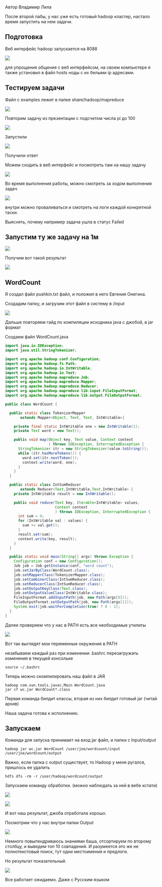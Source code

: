Автор Владимир Лила

После второй лабы, у нас уже есть готовый hadoop кластер, настало время запустить на нем задачи.

Подготовка
----------

Веб интерфейс hadoop запускается на 8088

![](https://teamdumpprod.blob.core.windows.net/images/medium/Rtx6Io/image.png)

  

для упрощения общения с веб интерфейсом, на своем компьютере я также установил в файл hosts ноды с их белыми ip адресами.

Тестируем задачи
----------------

Файл с examples лежит в папке share/hadoop/mapreduce 

![](https://teamdumpprod.blob.core.windows.net/images/medium/a0a8i3/image.png)

  

Повторим задачу из презентации с подсчетом числа pi до 100

![](https://teamdumpprod.blob.core.windows.net/images/medium/AlXpcf/image.png)

  

Запустили

![](https://teamdumpprod.blob.core.windows.net/images/medium/3RNy48/image.png)

  

Получили ответ

Можем сходить в веб интерфейс и посмотреть там на нашу задачу

![](https://teamdumpprod.blob.core.windows.net/images/medium/C0cN9d/image.png)

  

Во время выполнения работы, можно смотреть за ходом выполнения задач

![](https://teamdumpprod.blob.core.windows.net/images/medium/BpRred/image.png)

  

внутри можно проваливаться и смотреть на логи каждой конкретной таски. 

Выяснять, почему например задача ушла в статус Failed 

Запустим ту же задачу на 1м
---------------------------

![](https://teamdumpprod.blob.core.windows.net/images/medium/26VsbI/image.png)

  

Получим вот такой результат

![](https://teamdumpprod.blob.core.windows.net/images/medium/2AA6vF/image.png)

  

WordCount
---------

Я создал файл pushkin.txt файл, и положил в него Евгения Онегина. 

Создадим папку, и загрузим этот файл в систему в /input

![](https://teamdumpprod.blob.core.windows.net/images/medium/JGwzVY/image.png)

  

Дальше повторяем гайд по компиляции исходника java с джобой, в jar формат

Создаем файл WordCount.java

```java
import java.io.IOException;
import java.util.StringTokenizer;

import org.apache.hadoop.conf.Configuration;
import org.apache.hadoop.fs.Path;
import org.apache.hadoop.io.IntWritable;
import org.apache.hadoop.io.Text;
import org.apache.hadoop.mapreduce.Job;
import org.apache.hadoop.mapreduce.Mapper;
import org.apache.hadoop.mapreduce.Reducer;
import org.apache.hadoop.mapreduce.lib.input.FileInputFormat;
import org.apache.hadoop.mapreduce.lib.output.FileOutputFormat;

public class WordCount {

  public static class TokenizerMapper
       extends Mapper<Object, Text, Text, IntWritable>{

    private final static IntWritable one = new IntWritable(1);
    private Text word = new Text();

    public void map(Object key, Text value, Context context
                    ) throws IOException, InterruptedException {
      StringTokenizer itr = new StringTokenizer(value.toString());
      while (itr.hasMoreTokens()) {
        word.set(itr.nextToken());
        context.write(word, one);
      }
    }
  }

  public static class IntSumReducer
       extends Reducer<Text,IntWritable,Text,IntWritable> {
    private IntWritable result = new IntWritable();

    public void reduce(Text key, Iterable<IntWritable> values,
                       Context context
                       ) throws IOException, InterruptedException {
      int sum = 0;
      for (IntWritable val : values) {
        sum += val.get();
      }
      result.set(sum);
      context.write(key, result);
    }
  }

  public static void main(String[] args) throws Exception {
    Configuration conf = new Configuration();
    Job job = Job.getInstance(conf, "word count");
    job.setJarByClass(WordCount.class);
    job.setMapperClass(TokenizerMapper.class);
    job.setCombinerClass(IntSumReducer.class);
    job.setReducerClass(IntSumReducer.class);
    job.setOutputKeyClass(Text.class);
    job.setOutputValueClass(IntWritable.class);
    FileInputFormat.addInputPath(job, new Path(args[0]));
    FileOutputFormat.setOutputPath(job, new Path(args[1]));
    System.exit(job.waitForCompletion(true) ? 0 : 1);
  }
}

```

Далее проверяем что у нас в PATH есть все необходимые утилиты

![](https://teamdumpprod.blob.core.windows.net/images/medium/aXCBai/image.png)

  

Вот так выглядят мои переменные окружения в PATH

незабываем каждый раз при изменении .bashrc перезагружать изменения в текущей консольке

```
source ~/.bashrc

```

Теперь можно скомпилировать наш файл в JAR

```
hadoop com.sun.tools.javac.Main WordCount.java
jar cf wc.jar WordCount*.class

```

Первая команда билдит классы, вторая из них билдит готовый jar (читай архив)

Наша задача готова к исполнению. 

Запускаем
---------

Команда для запуска принимает на вход jar файл, и папки с Input/output

```
hadoop jar wc.jar WordCount /user/joe/wordcount/input /user/joe/wordcount/output

```

Важно, если папка с output существует, то Hadoop у меня ругался, пришлось ее удалить

```
hdfs dfs -rm -r /user/hadoop/wordcount/output

```

Запускаем команду обработки. (можно наблюдать за ней в вебе кстати)

![](https://teamdumpprod.blob.core.windows.net/images/medium/IyGiHz/image.png)

  

![](https://teamdumpprod.blob.core.windows.net/images/medium/GThPwu/image.png)

  

И вот наш результат, джоба отработала хорошо. 

Посмотрим что у нас внутри папки Output

![](https://teamdumpprod.blob.core.windows.net/images/medium/02b1HT/image.png)

  

Немного повыпендриваюсь знаниями баша, отсортируем по второму столбцу, и выведем топ 10 совпадений. И разумеется это же не полнотекстовый поиск, тут одни местоимения и предлоги. 

Но результат показательный. 

![](https://teamdumpprod.blob.core.windows.net/images/medium/CxbRIh/image.png)

  

Все работает ожидаемо. Даже с Русским языком